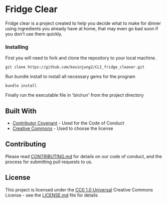 # Fridge Clear

Fridge clear is a project created to help you decide what to make for dinner using ingredients you already have at home, that may even go bad soon if you don't use them quickly.

### Installing

First you will need to fork and clone the repository to your local machine.

  ```git clone https://github.com/kevinjung2/CLI_fridge_cleaner.git```

Run bundle install to install all necessary gems for the program

  ```bundle install```

Finally run the executable file in 'bin/run' from the project directory


## Built With

  - [Contributor Covenant](https://www.contributor-covenant.org/) - Used
    for the Code of Conduct
  - [Creative Commons](https://creativecommons.org/) - Used to choose
    the license

## Contributing

Please read [CONTRIBUTING.md](CONTRIBUTING.md) for details on our code of conduct, and the process for submitting pull requests to us.

## License

This project is licensed under the [CC0 1.0 Universal](LICENSE.md)
Creative Commons License - see the [LICENSE.md](LICENSE.md) file for
details
